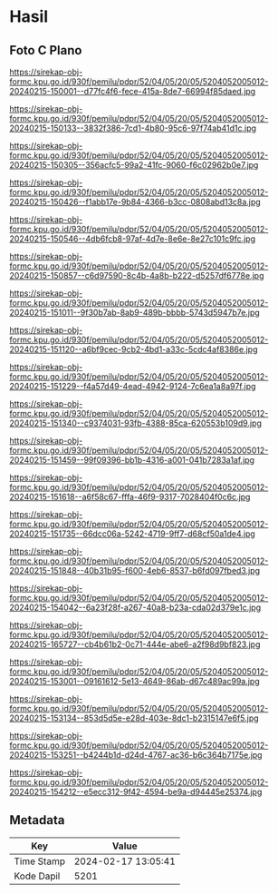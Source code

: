 # Hasil

## Foto C Plano

https://sirekap-obj-formc.kpu.go.id/930f/pemilu/pdpr/52/04/05/20/05/5204052005012-20240215-150001--d77fc4f6-fece-415a-8de7-66994f85daed.jpg

https://sirekap-obj-formc.kpu.go.id/930f/pemilu/pdpr/52/04/05/20/05/5204052005012-20240215-150133--3832f386-7cd1-4b80-95c6-97f74ab41d1c.jpg

https://sirekap-obj-formc.kpu.go.id/930f/pemilu/pdpr/52/04/05/20/05/5204052005012-20240215-150305--356acfc5-99a2-41fc-9060-f6c02962b0e7.jpg

https://sirekap-obj-formc.kpu.go.id/930f/pemilu/pdpr/52/04/05/20/05/5204052005012-20240215-150426--f1abb17e-9b84-4366-b3cc-0808abd13c8a.jpg

https://sirekap-obj-formc.kpu.go.id/930f/pemilu/pdpr/52/04/05/20/05/5204052005012-20240215-150546--4db6fcb8-97af-4d7e-8e6e-8e27c101c9fc.jpg

https://sirekap-obj-formc.kpu.go.id/930f/pemilu/pdpr/52/04/05/20/05/5204052005012-20240215-150857--c6d97590-8c4b-4a8b-b222-d5257df6778e.jpg

https://sirekap-obj-formc.kpu.go.id/930f/pemilu/pdpr/52/04/05/20/05/5204052005012-20240215-151011--9f30b7ab-8ab9-489b-bbbb-5743d5947b7e.jpg

https://sirekap-obj-formc.kpu.go.id/930f/pemilu/pdpr/52/04/05/20/05/5204052005012-20240215-151120--a6bf9cec-9cb2-4bd1-a33c-5cdc4af8386e.jpg

https://sirekap-obj-formc.kpu.go.id/930f/pemilu/pdpr/52/04/05/20/05/5204052005012-20240215-151229--f4a57d49-4ead-4942-9124-7c6ea1a8a97f.jpg

https://sirekap-obj-formc.kpu.go.id/930f/pemilu/pdpr/52/04/05/20/05/5204052005012-20240215-151340--c9374031-93fb-4388-85ca-620553b109d9.jpg

https://sirekap-obj-formc.kpu.go.id/930f/pemilu/pdpr/52/04/05/20/05/5204052005012-20240215-151459--99f09396-bb1b-4316-a001-041b7283a1af.jpg

https://sirekap-obj-formc.kpu.go.id/930f/pemilu/pdpr/52/04/05/20/05/5204052005012-20240215-151618--a6f58c67-fffa-46f9-9317-7028404f0c6c.jpg

https://sirekap-obj-formc.kpu.go.id/930f/pemilu/pdpr/52/04/05/20/05/5204052005012-20240215-151735--66dcc06a-5242-4719-9ff7-d68cf50a1de4.jpg

https://sirekap-obj-formc.kpu.go.id/930f/pemilu/pdpr/52/04/05/20/05/5204052005012-20240215-151848--40b31b95-f600-4eb6-8537-b6fd097fbed3.jpg

https://sirekap-obj-formc.kpu.go.id/930f/pemilu/pdpr/52/04/05/20/05/5204052005012-20240215-154042--6a23f28f-a267-40a8-b23a-cda02d379e1c.jpg

https://sirekap-obj-formc.kpu.go.id/930f/pemilu/pdpr/52/04/05/20/05/5204052005012-20240215-165727--cb4b61b2-0c71-444e-abe6-a2f98d9bf823.jpg

https://sirekap-obj-formc.kpu.go.id/930f/pemilu/pdpr/52/04/05/20/05/5204052005012-20240215-153001--09161612-5e13-4649-86ab-d67c489ac99a.jpg

https://sirekap-obj-formc.kpu.go.id/930f/pemilu/pdpr/52/04/05/20/05/5204052005012-20240215-153134--853d5d5e-e28d-403e-8dc1-b2315147e6f5.jpg

https://sirekap-obj-formc.kpu.go.id/930f/pemilu/pdpr/52/04/05/20/05/5204052005012-20240215-153251--b4244b1d-d24d-4767-ac36-b6c364b7175e.jpg

https://sirekap-obj-formc.kpu.go.id/930f/pemilu/pdpr/52/04/05/20/05/5204052005012-20240215-154212--e5ecc312-9f42-4594-be9a-d94445e25374.jpg


## Metadata

| Key        | Value               |
| ---------- | ------------------- |
| Time Stamp | 2024-02-17 13:05:41 |
| Kode Dapil | 5201                |



